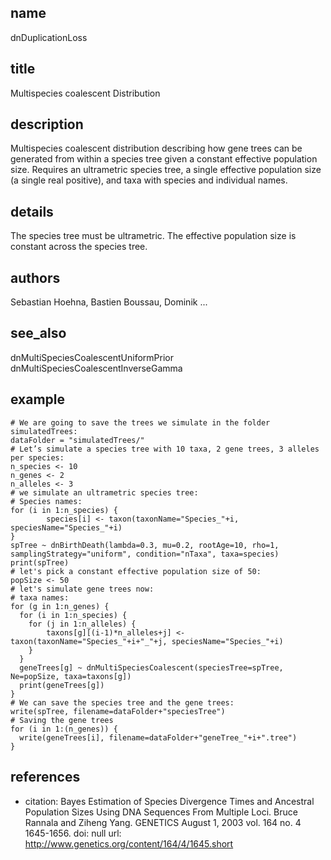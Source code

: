## name
dnDuplicationLoss
## title
Multispecies coalescent Distribution
## description
Multispecies coalescent distribution describing how gene trees can be generated from within a species tree given a constant effective population size. Requires an ultrametric species tree, a single effective population size (a single real positive), and taxa with species and individual names.
## details
The species tree must be ultrametric.
The effective population size is constant across the species tree.

## authors
Sebastian Hoehna, Bastien Boussau, Dominik ...
## see_also
dnMultiSpeciesCoalescentUniformPrior
dnMultiSpeciesCoalescentInverseGamma
## example
	# We are going to save the trees we simulate in the folder simulatedTrees:
	dataFolder = "simulatedTrees/" 
	# Let’s simulate a species tree with 10 taxa, 2 gene trees, 3 alleles per species:
	n_species <- 10
	n_genes <- 2
	n_alleles <- 3
	# we simulate an ultrametric species tree:
	# Species names:
	for (i in 1:n_species) {
	        species[i] <- taxon(taxonName="Species_"+i, speciesName="Species_"+i)
	}
	spTree ~ dnBirthDeath(lambda=0.3, mu=0.2, rootAge=10, rho=1, samplingStrategy="uniform", condition="nTaxa", taxa=species)
	print(spTree)
	# let's pick a constant effective population size of 50:
	popSize <- 50
	# let's simulate gene trees now:
	# taxa names:
	for (g in 1:n_genes) {
	  for (i in 1:n_species) {
	    for (j in 1:n_alleles) {
	        taxons[g][(i-1)*n_alleles+j] <- taxon(taxonName="Species_"+i+"_"+j, speciesName="Species_"+i)
	    }
	  }
	  geneTrees[g] ~ dnMultiSpeciesCoalescent(speciesTree=spTree, Ne=popSize, taxa=taxons[g])
	  print(geneTrees[g])
	}
	# We can save the species tree and the gene trees: 
	write(spTree, filename=dataFolder+"speciesTree")
	# Saving the gene trees
	for (i in 1:(n_genes)) {
	  write(geneTrees[i], filename=dataFolder+"geneTree_"+i+".tree")
	}
	
## references
- citation: Bayes Estimation of Species Divergence Times and Ancestral Population
    Sizes Using DNA Sequences From Multiple Loci. Bruce Rannala and Ziheng Yang. GENETICS
    August 1, 2003 vol. 164 no. 4 1645-1656.
  doi: null
  url: http://www.genetics.org/content/164/4/1645.short
